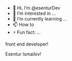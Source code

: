 - 👋 Hi, I’m @esenturDev
- 👀 I’m interested in ...
- 🌱 I’m currently learning ...
- 📫 How to 
- ⚡ Fun fact: ...


front end developer!


Esentur Ismailov!
<!---
esenturDev/esenturDev is a ✨ special ✨ repository because its `README.md` (this file) appears on your GitHub profile.
You can click the Preview link to take a look at your changes.
--->

